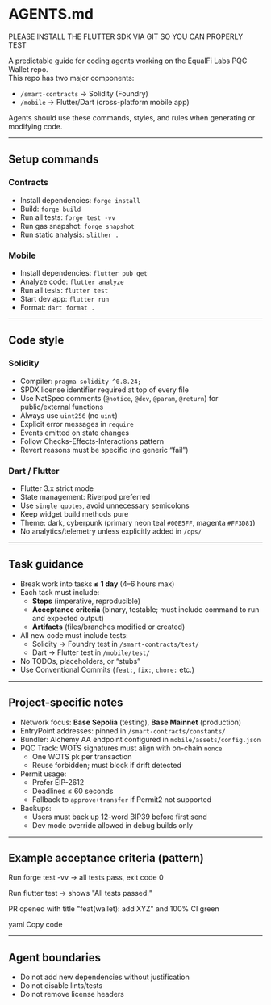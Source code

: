 # AGENTS.md


PLEASE INSTALL THE FLUTTER SDK VIA GIT SO YOU CAN PROPERLY TEST

A predictable guide for coding agents working on the EqualFi Labs PQC Wallet repo.  
This repo has two major components:

- `/smart-contracts` → Solidity (Foundry)  
- `/mobile` → Flutter/Dart (cross-platform mobile app)  

Agents should use these commands, styles, and rules when generating or modifying code.

---

## Setup commands

### Contracts
- Install dependencies: `forge install`
- Build: `forge build`
- Run all tests: `forge test -vv`
- Run gas snapshot: `forge snapshot`
- Run static analysis: `slither .`

### Mobile
- Install dependencies: `flutter pub get`
- Analyze code: `flutter analyze`
- Run all tests: `flutter test`
- Start dev app: `flutter run`
- Format: `dart format .`

---

## Code style

### Solidity
- Compiler: `pragma solidity ^0.8.24;`
- SPDX license identifier required at top of every file
- Use NatSpec comments (`@notice`, `@dev`, `@param`, `@return`) for public/external functions
- Always use `uint256` (no `uint`)
- Explicit error messages in `require`
- Events emitted on state changes
- Follow Checks-Effects-Interactions pattern
- Revert reasons must be specific (no generic “fail”)

### Dart / Flutter
- Flutter 3.x strict mode
- State management: Riverpod preferred
- Use `single quotes`, avoid unnecessary semicolons
- Keep widget build methods pure
- Theme: dark, cyberpunk (primary neon teal `#00E5FF`, magenta `#FF3D81`)
- No analytics/telemetry unless explicitly added in `/ops/`

---

## Task guidance

- Break work into tasks **≤ 1 day** (4–6 hours max)
- Each task must include:
  - **Steps** (imperative, reproducible)
  - **Acceptance criteria** (binary, testable; must include command to run and expected output)
  - **Artifacts** (files/branches modified or created)
- All new code must include tests:
  - Solidity → Foundry test in `/smart-contracts/test/`
  - Dart → Flutter test in `/mobile/test/`
- No TODOs, placeholders, or “stubs”
- Use Conventional Commits (`feat:`, `fix:`, `chore:` etc.)

---

## Project-specific notes

- Network focus: **Base Sepolia** (testing), **Base Mainnet** (production)
- EntryPoint addresses: pinned in `/smart-contracts/constants/`
- Bundler: Alchemy AA endpoint configured in `mobile/assets/config.json`
- PQC Track: WOTS signatures must align with on-chain `nonce`
  - One WOTS pk per transaction
  - Reuse forbidden; must block if drift detected
- Permit usage:
  - Prefer EIP-2612
  - Deadlines ≤ 60 seconds
  - Fallback to `approve+transfer` if Permit2 not supported
- Backups:
  - Users must back up 12-word BIP39 before first send
  - Dev mode override allowed in debug builds only

---

## Example acceptance criteria (pattern)

Run forge test -vv → all tests pass, exit code 0

Run flutter test → shows "All tests passed!"

PR opened with title "feat(wallet): add XYZ" and 100% CI green

yaml
Copy code

---

## Agent boundaries

- Do not add new dependencies without justification
- Do not disable lints/tests
- Do not remove license headers